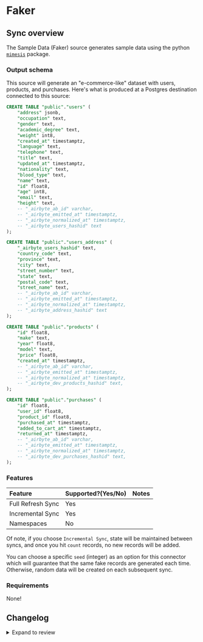 # Faker

## Sync overview

The Sample Data (Faker) source generates sample data using the python
[`mimesis`](https://mimesis.name/en/master/) package.

### Output schema

This source will generate an "e-commerce-like" dataset with users, products, and purchases. Here's
what is produced at a Postgres destination connected to this source:

```sql
CREATE TABLE "public"."users" (
    "address" jsonb,
    "occupation" text,
    "gender" text,
    "academic_degree" text,
    "weight" int8,
    "created_at" timestamptz,
    "language" text,
    "telephone" text,
    "title" text,
    "updated_at" timestamptz,
    "nationality" text,
    "blood_type" text,
    "name" text,
    "id" float8,
    "age" int8,
    "email" text,
    "height" text,
    -- "_airbyte_ab_id" varchar,
    -- "_airbyte_emitted_at" timestamptz,
    -- "_airbyte_normalized_at" timestamptz,
    -- "_airbyte_users_hashid" text
);

CREATE TABLE "public"."users_address" (
    "_airbyte_users_hashid" text,
    "country_code" text,
    "province" text,
    "city" text,
    "street_number" text,
    "state" text,
    "postal_code" text,
    "street_name" text,
    -- "_airbyte_ab_id" varchar,
    -- "_airbyte_emitted_at" timestamptz,
    -- "_airbyte_normalized_at" timestamptz,
    -- "_airbyte_address_hashid" text
);

CREATE TABLE "public"."products" (
    "id" float8,
    "make" text,
    "year" float8,
    "model" text,
    "price" float8,
    "created_at" timestamptz,
    -- "_airbyte_ab_id" varchar,
    -- "_airbyte_emitted_at" timestamptz,
    -- "_airbyte_normalized_at" timestamptz,
    -- "_airbyte_dev_products_hashid" text,
);

CREATE TABLE "public"."purchases" (
    "id" float8,
    "user_id" float8,
    "product_id" float8,
    "purchased_at" timestamptz,
    "added_to_cart_at" timestamptz,
    "returned_at" timestamptz,
    -- "_airbyte_ab_id" varchar,
    -- "_airbyte_emitted_at" timestamptz,
    -- "_airbyte_normalized_at" timestamptz,
    -- "_airbyte_dev_purchases_hashid" text,
);

```

### Features

| Feature           | Supported?\(Yes/No\) | Notes |
| :---------------- | :------------------- | :---- |
| Full Refresh Sync | Yes                  |       |
| Incremental Sync  | Yes                  |       |
| Namespaces        | No                   |       |

Of note, if you choose `Incremental Sync`, state will be maintained between syncs, and once you hit
`count` records, no new records will be added.

You can choose a specific `seed` (integer) as an option for this connector which will guarantee that
the same fake records are generated each time. Otherwise, random data will be created on each
subsequent sync.

### Requirements

None!

## Changelog

<details>
  <summary>Expand to review</summary>

| Version | Date       | Pull Request                                                                                                          | Subject                                                                                                         |
| :------ | :--------- | :-------------------------------------------------------------------------------------------------------------------- | :-------------------------------------------------------------------------------------------------------------- |
| 6.2.17  | 2024-10-07 | [46553](https://github.com/airbytehq/airbyte/pull/46553)                                                              | Users have a first and last name                                                                                |
| 6.2.17  | 2024-10-05 | [46398](https://github.com/airbytehq/airbyte/pull/46398)                                                              | Update dependencies                                                                                             |
| 6.2.16  | 2024-09-28 | [46207](https://github.com/airbytehq/airbyte/pull/46207)                                                              | Update dependencies                                                                                             |
| 6.2.15  | 2024-09-21 | [45740](https://github.com/airbytehq/airbyte/pull/45740)                                                              | Update dependencies                                                                                             |
| 6.2.14  | 2024-09-14 | [45567](https://github.com/airbytehq/airbyte/pull/45567)                                                              | Update dependencies                                                                                             |
| 6.2.13  | 2024-09-07 | [45327](https://github.com/airbytehq/airbyte/pull/45327)                                                              | Update dependencies                                                                                             |
| 6.2.12  | 2024-09-04 | [45126](https://github.com/airbytehq/airbyte/pull/45126)                                                              | Test a release candidate release                                                                                |
| 6.2.11  | 2024-08-31 | [45025](https://github.com/airbytehq/airbyte/pull/45025)                                                              | Update dependencies                                                                                             |
| 6.2.10  | 2024-08-24 | [44659](https://github.com/airbytehq/airbyte/pull/44659)                                                              | Update dependencies                                                                                             |
| 6.2.9   | 2024-08-17 | [44221](https://github.com/airbytehq/airbyte/pull/44221)                                                              | Update dependencies                                                                                             |
| 6.2.8   | 2024-08-12 | [43753](https://github.com/airbytehq/airbyte/pull/43753)                                                              | Update dependencies                                                                                             |
| 6.2.7   | 2024-08-10 | [43570](https://github.com/airbytehq/airbyte/pull/43570)                                                              | Update dependencies                                                                                             |
| 6.2.6   | 2024-08-03 | [43102](https://github.com/airbytehq/airbyte/pull/43102)                                                              | Update dependencies                                                                                             |
| 6.2.5   | 2024-07-27 | [42682](https://github.com/airbytehq/airbyte/pull/42682)                                                              | Update dependencies                                                                                             |
| 6.2.4   | 2024-07-20 | [42367](https://github.com/airbytehq/airbyte/pull/42367)                                                              | Update dependencies                                                                                             |
| 6.2.3   | 2024-07-13 | [41848](https://github.com/airbytehq/airbyte/pull/41848)                                                              | Update dependencies                                                                                             |
| 6.2.2   | 2024-07-10 | [41467](https://github.com/airbytehq/airbyte/pull/41467)                                                              | Update dependencies                                                                                             |
| 6.2.1   | 2024-07-09 | [41180](https://github.com/airbytehq/airbyte/pull/41180)                                                              | Update dependencies                                                                                             |
| 6.2.0   | 2024-07-07 | [39935](https://github.com/airbytehq/airbyte/pull/39935)                                                              | Update CDK to 2.0.                                                                                              |
| 6.1.6   | 2024-07-06 | [40956](https://github.com/airbytehq/airbyte/pull/40956)                                                              | Update dependencies                                                                                             |
| 6.1.5   | 2024-06-25 | [40426](https://github.com/airbytehq/airbyte/pull/40426)                                                              | Update dependencies                                                                                             |
| 6.1.4   | 2024-06-21 | [39935](https://github.com/airbytehq/airbyte/pull/39935)                                                              | Update dependencies                                                                                             |
| 6.1.3   | 2024-06-04 | [39029](https://github.com/airbytehq/airbyte/pull/39029)                                                              | [autopull] Upgrade base image to v1.2.1                                                                         |
| 6.1.2   | 2024-06-03 | [38831](https://github.com/airbytehq/airbyte/pull/38831)                                                              | Bump CDK to allow and prefer versions `1.x`                                                                     |
| 6.1.1   | 2024-05-20 | [38256](https://github.com/airbytehq/airbyte/pull/38256)                                                              | Replace AirbyteLogger with logging.Logger                                                                       |
| 6.1.0   | 2024-04-08 | [36898](https://github.com/airbytehq/airbyte/pull/36898)                                                              | Update car prices and years                                                                                     |
| 6.0.3   | 2024-03-15 | [36167](https://github.com/airbytehq/airbyte/pull/36167)                                                              | Make 'count' an optional config parameter.                                                                      |
| 6.0.2   | 2024-02-12 | [35174](https://github.com/airbytehq/airbyte/pull/35174)                                                              | Manage dependencies with Poetry.                                                                                |
| 6.0.1   | 2024-02-12 | [35172](https://github.com/airbytehq/airbyte/pull/35172)                                                              | Base image migration: remove Dockerfile and use the python-connector-base image                                 |
| 6.0.0   | 2024-01-30 | [34644](https://github.com/airbytehq/airbyte/pull/34644)                                                              | Declare 'id' columns as primary keys.                                                                           |
| 5.0.2   | 2024-01-17 | [34344](https://github.com/airbytehq/airbyte/pull/34344)                                                              | Ensure unique state messages                                                                                    |
| 5.0.1   | 2023-01-08 | [34033](https://github.com/airbytehq/airbyte/pull/34033)                                                              | Add standard entrypoints for usage with AirbyteLib                                                              |
| 5.0.0   | 2023-08-08 | [29213](https://github.com/airbytehq/airbyte/pull/29213)                                                              | Change all `*id` fields and `products.year` to be integer                                                       |
| 4.0.0   | 2023-07-19 | [28485](https://github.com/airbytehq/airbyte/pull/28485)                                                              | Bump to test publication                                                                                        |
| 3.0.2   | 2023-07-07 | [27807](https://github.com/airbytehq/airbyte/pull/28060)                                                              | Bump to test publication                                                                                        |
| 3.0.1   | 2023-06-28 | [27807](https://github.com/airbytehq/airbyte/pull/27807)                                                              | Fix bug with purchase stream updated_at                                                                         |
| 3.0.0   | 2023-06-23 | [27684](https://github.com/airbytehq/airbyte/pull/27684)                                                              | Stream cursor is now `updated_at` & remove `records_per_sync` option                                            |
| 2.1.0   | 2023-05-08 | [25903](https://github.com/airbytehq/airbyte/pull/25903)                                                              | Add user.address (object)                                                                                       |
| 2.0.3   | 2023-02-20 | [23259](https://github.com/airbytehq/airbyte/pull/23259)                                                              | bump to test publication                                                                                        |
| 2.0.2   | 2023-02-20 | [23259](https://github.com/airbytehq/airbyte/pull/23259)                                                              | bump to test publication                                                                                        |
| 2.0.1   | 2023-01-30 | [22117](https://github.com/airbytehq/airbyte/pull/22117)                                                              | `source-faker` goes beta                                                                                        |
| 2.0.0   | 2022-12-14 | [20492](https://github.com/airbytehq/airbyte/pull/20492) and [20741](https://github.com/airbytehq/airbyte/pull/20741) | Decouple stream states for better parallelism                                                                   |
| 1.0.0   | 2022-11-28 | [19490](https://github.com/airbytehq/airbyte/pull/19490)                                                              | Faker uses the CDK; rename streams to be lower-case (breaking), add determinism to random purchases, and rename |
| 0.2.1   | 2022-10-14 | [19197](https://github.com/airbytehq/airbyte/pull/19197)                                                              | Emit `AirbyteEstimateTraceMessage`                                                                              |
| 0.2.0   | 2022-10-14 | [18021](https://github.com/airbytehq/airbyte/pull/18021)                                                              | Move to mimesis for speed!                                                                                      |
| 0.1.8   | 2022-10-12 | [17889](https://github.com/airbytehq/airbyte/pull/17889)                                                              | Bump to test publish command (2)                                                                                |
| 0.1.7   | 2022-10-11 | [17848](https://github.com/airbytehq/airbyte/pull/17848)                                                              | Bump to test publish command                                                                                    |
| 0.1.6   | 2022-09-07 | [16418](https://github.com/airbytehq/airbyte/pull/16418)                                                              | Log start of each stream                                                                                        |
| 0.1.5   | 2022-06-10 | [13695](https://github.com/airbytehq/airbyte/pull/13695)                                                              | Emit timestamps in the proper ISO format                                                                        |
| 0.1.4   | 2022-05-27 | [13298](https://github.com/airbytehq/airbyte/pull/13298)                                                              | Test publication flow                                                                                           |
| 0.1.3   | 2022-05-27 | [13248](https://github.com/airbytehq/airbyte/pull/13248)                                                              | Add options for records_per_sync and page_size                                                                  |
| 0.1.2   | 2022-05-26 | [13248](https://github.com/airbytehq/airbyte/pull/13293)                                                              | Test publication flow                                                                                           |
| 0.1.1   | 2022-05-26 | [13235](https://github.com/airbytehq/airbyte/pull/13235)                                                              | Publish for AMD and ARM (M1 Macs) & remove User.birthdate                                                       |
| 0.1.0   | 2022-04-12 | [11738](https://github.com/airbytehq/airbyte/pull/11738)                                                              | The Faker Source is created                                                                                     |

</details>
